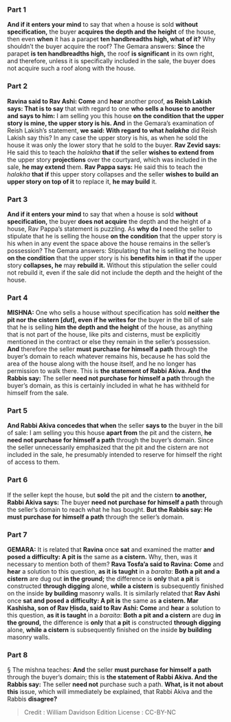 
### Part 1
<b>And if it enters your mind</b> to say that when a house is sold <b>without specification,</b> the buyer <b>acquires the depth and the height</b> of the house, then even <b>when</b> it has a parapet <b>ten handbreadths high, what of it?</b> Why shouldn’t the buyer acquire the roof? The Gemara answers: <b>Since</b> the parapet <b>is ten handbreadths high,</b> the roof <b>is significant</b> in its own right, and therefore, unless it is specifically included in the sale, the buyer does not acquire such a roof along with the house.

### Part 2
<b>Ravina said to Rav Ashi: Come</b> and <b>hear</b> another proof, <b>as Reish Lakish says: That is to say</b> that with regard to one <b>who sells a house to another and says to him:</b> I am selling you this house <b>on the condition that the upper story is mine, the upper story is his. And</b> in the Gemara’s examination of Reish Lakish’s statement, <b>we said: With regard to what <i>halakha</i></b> did Reish Lakish say this? In any case the upper story is his, as when he sold the house it was only the lower story that he sold to the buyer. <b>Rav Zevid says:</b> He said this to teach the <i>halakha</i> <b>that if</b> the seller <b>wishes to extend from</b> the upper story <b>projections</b> over the courtyard, which was included in the sale, <b>he may extend</b> them. <b>Rav Pappa says:</b> He said this to teach the <i>halakha</i> <b>that if</b> this upper story collapses and the seller <b>wishes to build an upper story on top of it</b> to replace it, <b>he may build</b> it.

### Part 3
<b>And if it enters your mind</b> to say that when a house is sold <b>without specification,</b> the buyer <b>does not acquire</b> the depth and the height of a house, Rav Pappa’s statement is puzzling. As <b>why do I</b> need the seller to stipulate that he is selling the house <b>on the condition</b> that the upper story is his when in any event the space above the house remains in the seller’s possession? The Gemara answers: Stipulating that he is selling the house <b>on the condition</b> that the upper story is his <b>benefits him</b> in <b>that if</b> the upper story <b>collapses, he</b> may <b>rebuild it.</b> Without this stipulation the seller could not rebuild it, even if the sale did not include the depth and the height of the house.

### Part 4
<strong>MISHNA:</strong> One who sells a house without specification has sold <b>neither the pit nor the cistern [<i>dut</i>], even if he writes for</b> the buyer in the bill of sale that he is selling <b>him the depth and the height</b> of the house, as anything that is not part of the house, like pits and cisterns, must be explicitly mentioned in the contract or else they remain in the seller’s possession. <b>And</b> therefore the seller <b>must purchase for himself a path</b> through the buyer’s domain to reach whatever remains his, because he has sold the area of the house along with the house itself, and he no longer has permission to walk there. This is <b>the statement of Rabbi Akiva. And the Rabbis say:</b> The seller <b>need not purchase for himself a path</b> through the buyer’s domain, as this is certainly included in what he has withheld for himself from the sale.

### Part 5
<b>And Rabbi Akiva concedes that when</b> the seller <b>says to</b> the buyer in the bill of sale: I am selling you this house <b>apart from</b> the pit and the cistern, <b>he need not purchase for himself a path</b> through the buyer’s domain. Since the seller unnecessarily emphasized that the pit and the cistern are not included in the sale, he presumably intended to reserve for himself the right of access to them.

### Part 6
If the seller kept the house, but <b>sold</b> the pit and the cistern <b>to another, Rabbi Akiva says:</b> The buyer <b>need not purchase for himself a path</b> through the seller’s domain to reach what he has bought. <b>But the Rabbis say: He must purchase for himself a path</b> through the seller’s domain.

### Part 7
<strong>GEMARA:</strong> It is related that <b>Ravina</b> once <b>sat</b> and examined the matter <b>and posed a difficulty: A pit is</b> the same as <b>a cistern.</b> Why, then, was it necessary to mention both of them? <b>Rava Tosfa’a said to Ravina: Come</b> and <b>hear</b> a solution to this question, <b>as it is taught</b> in a <i>baraita</i>: <b>Both a pit and a cistern</b> are dug out <b>in the ground;</b> the difference is <b>only</b> that <b>a pit</b> is constructed <b>through digging</b> alone, <b>while a cistern</b> is subsequently finished on the inside <b>by building</b> masonry walls. It is similarly related that <b>Rav Ashi</b> once <b>sat and posed a difficulty: A pit is</b> the same as <b>a cistern. Mar Kashisha, son of Rav Ḥisda, said to Rav Ashi: Come</b> and <b>hear</b> a solution to this question, <b>as it is taught</b> in a <i>baraita</i>: <b>Both a pit and a cistern</b> are dug <b>in the ground,</b> the difference is <b>only</b> that <b>a pit</b> is constructed <b>through digging</b> alone, <b>while a cistern</b> is subsequently finished on the inside <b>by building</b> masonry walls.

### Part 8
§ The mishna teaches: <b>And</b> the seller <b>must purchase for himself a path</b> through the buyer’s domain; this is <b>the statement of Rabbi Akiva. And the Rabbis say:</b> The seller <b>need not</b> purchase such a path. <b>What, is it not about this</b> issue, which will immediately be explained, that Rabbi Akiva and the Rabbis <b>disagree?</b>

>Credit : William Davidson Edition
>License : CC-BY-NC